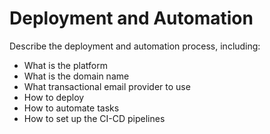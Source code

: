 # Deployment and Automation

Describe the deployment and automation process, including:

- What is the platform
- What is the domain name
- What transactional email provider to use
- How to deploy
- How to automate tasks
- How to set up the CI-CD pipelines
